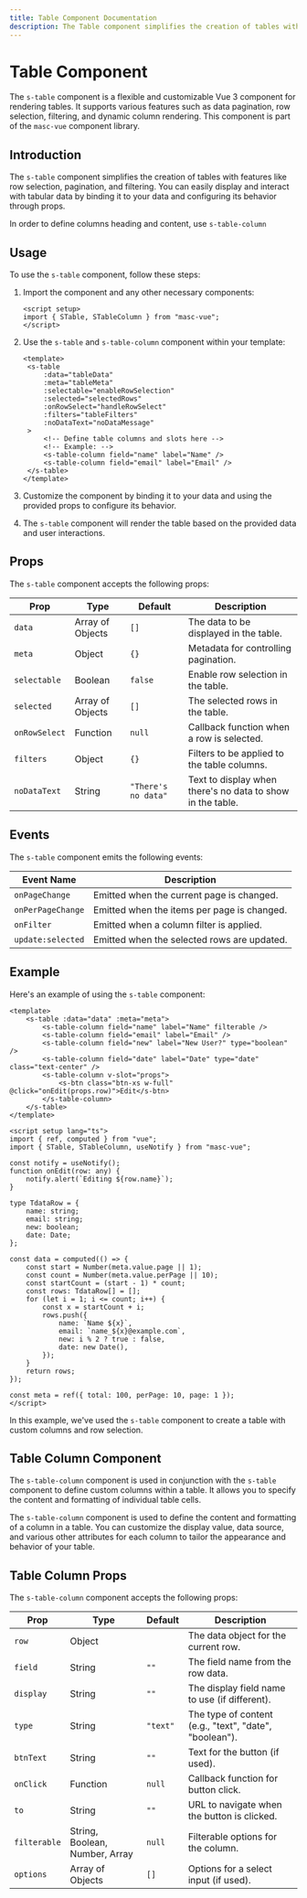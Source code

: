 ```yaml
---
title: Table Component Documentation
description: The Table component simplifies the creation of tables with features like row selection, pagination, and filtering. You can easily display and interact with tabular data by binding it to your data and configuring its behavior through props.
---
```


# Table Component

The `s-table` component is a flexible and customizable Vue 3 component for rendering tables. It supports various features such as data pagination, row selection, filtering, and dynamic column rendering. This component is part of the `masc-vue` component library.

## Introduction

The `s-table` component simplifies the creation of tables with features like row selection, pagination, and filtering. You can easily display and interact with tabular data by binding it to your data and configuring its behavior through props.

In order to define columns heading and content, use `s-table-column`

## Usage

To use the `s-table` component, follow these steps:

1. Import the component and any other necessary components:

   ```vue
   <script setup>
   import { STable, STableColumn } from "masc-vue";
   </script>
   ```

2. Use the `s-table` and `s-table-column` component within your template:

   ```vue
   <template>
   	<s-table
   		:data="tableData"
   		:meta="tableMeta"
   		:selectable="enableRowSelection"
   		:selected="selectedRows"
   		:onRowSelect="handleRowSelect"
   		:filters="tableFilters"
   		:noDataText="noDataMessage"
   	>
   		<!-- Define table columns and slots here -->
   		<!-- Example: -->
   		<s-table-column field="name" label="Name" />
   		<s-table-column field="email" label="Email" />
   	</s-table>
   </template>
   ```

3. Customize the component by binding it to your data and using the provided props to configure its behavior.

4. The `s-table` component will render the table based on the provided data and user interactions.

## Props

The `s-table` component accepts the following props:

| Prop          | Type             | Default             | Description                                                |
| ------------- | ---------------- | ------------------- | ---------------------------------------------------------- |
| `data`        | Array of Objects | `[]`                | The data to be displayed in the table.                     |
| `meta`        | Object           | `{}`                | Metadata for controlling pagination.                       |
| `selectable`  | Boolean          | `false`             | Enable row selection in the table.                         |
| `selected`    | Array of Objects | `[]`                | The selected rows in the table.                            |
| `onRowSelect` | Function         | `null`              | Callback function when a row is selected.                  |
| `filters`     | Object           | `{}`                | Filters to be applied to the table columns.                |
| `noDataText`  | String           | `"There's no data"` | Text to display when there's no data to show in the table. |

## Events

The `s-table` component emits the following events:

| Event Name        | Description                                 |
| ----------------- | ------------------------------------------- |
| `onPageChange`    | Emitted when the current page is changed.   |
| `onPerPageChange` | Emitted when the items per page is changed. |
| `onFilter`        | Emitted when a column filter is applied.    |
| `update:selected` | Emitted when the selected rows are updated. |

## Example

Here's an example of using the `s-table` component:

<script setup>
import exTable from '../../components/ex-table.vue'
</script>

<ex-table></ex-table>

```vue
<template>
	<s-table :data="data" :meta="meta">
		<s-table-column field="name" label="Name" filterable />
		<s-table-column field="email" label="Email" />
		<s-table-column field="new" label="New User?" type="boolean" />
		<s-table-column field="date" label="Date" type="date" class="text-center" />
		<s-table-column v-slot="props">
			<s-btn class="btn-xs w-full" @click="onEdit(props.row)">Edit</s-btn>
		</s-table-column>
	</s-table>
</template>

<script setup lang="ts">
import { ref, computed } from "vue";
import { STable, STableColumn, useNotify } from "masc-vue";

const notify = useNotify();
function onEdit(row: any) {
	notify.alert(`Editing ${row.name}`);
}

type TdataRow = {
	name: string;
	email: string;
	new: boolean;
	date: Date;
};

const data = computed(() => {
	const start = Number(meta.value.page || 1);
	const count = Number(meta.value.perPage || 10);
	const startCount = (start - 1) * count;
	const rows: TdataRow[] = [];
	for (let i = 1; i <= count; i++) {
		const x = startCount + i;
		rows.push({
			name: `Name ${x}`,
			email: `name_${x}@example.com`,
			new: i % 2 ? true : false,
			date: new Date(),
		});
	}
	return rows;
});

const meta = ref({ total: 100, perPage: 10, page: 1 });
</script>
```

In this example, we've used the `s-table` component to create a table with custom columns and row selection.

## Table Column Component

The `s-table-column` component is used in conjunction with the `s-table` component to define custom columns within a table. It allows you to specify the content and formatting of individual table cells.

The `s-table-column` component is used to define the content and formatting of a column in a table. You can customize the display value, data source, and various other attributes for each column to tailor the appearance and behavior of your table.

## Table Column Props

The `s-table-column` component accepts the following props:

| Prop         | Type                           | Default  | Description                                            |
| ------------ | ------------------------------ | -------- | ------------------------------------------------------ |
| `row`        | Object                         |          | The data object for the current row.                   |
| `field`      | String                         | `""`     | The field name from the row data.                      |
| `display`    | String                         | `""`     | The display field name to use (if different).          |
| `type`       | String                         | `"text"` | The type of content (e.g., "text", "date", "boolean"). |
| `btnText`    | String                         | `""`     | Text for the button (if used).                         |
| `onClick`    | Function                       | `null`   | Callback function for button click.                    |
| `to`         | String                         | `""`     | URL to navigate when the button is clicked.            |
| `filterable` | String, Boolean, Number, Array | `null`   | Filterable options for the column.                     |
| `options`    | Array of Objects               | `[]`     | Options for a select input (if used).                  |
